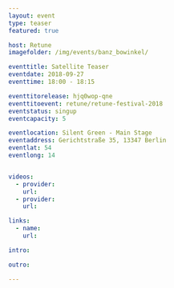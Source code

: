 ```yaml
---
layout: event
type: teaser
featured: true

host: Retune 
imagefolder: /img/events/banz_bowinkel/

eventtitle: Satellite Teaser
eventdate: 2018-09-27
eventtime: 18:00 - 18:15

eventtitorelease: hjq0wop-qne
eventtitoevent: retune/retune-festival-2018
eventstatus: singup
eventcapacity: 5

eventlocation: Silent Green - Main Stage
eventaddress: Gerichtstraße 35, 13347 Berlin
eventlat: 54
eventlong: 14


videos:
  - provider: 
    url: 
  - provider: 
    url: 

links:
  - name: 
    url: 

intro: 

outro: 

---
```

